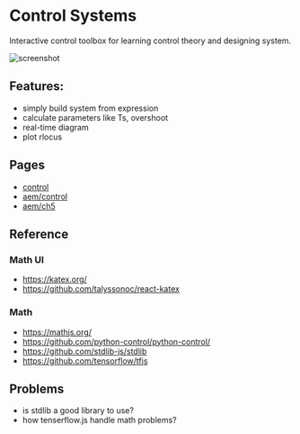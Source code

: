 # Control Systems

Interactive control toolbox for learning control theory and designing system.

![screenshot](https://i.imgur.com/PdS5xZr.png)

## Features:

- simply build system from expression
- calculate parameters like Ts, overshoot
- real-time diagram
- plot rlocus

## Pages

- [control](https://control-systems.vercel.app/ch8)
- [aem/control](https://control-systems.vercel.app/aem/ch4)
- [aem/ch5](https://control-systems.vercel.app/aem/ch5)

## Reference

### Math UI

- https://katex.org/
- https://github.com/talyssonoc/react-katex

### Math

- https://mathjs.org/
- https://github.com/python-control/python-control/
- https://github.com/stdlib-js/stdlib
- https://github.com/tensorflow/tfjs

## Problems

- is stdlib a good library to use?
- how tenserflow.js handle math problems?
